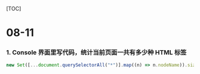 [TOC]

# 08-11

### 1. Console 界面里写代码，统计当前页面一共有多少种 HTML 标签

```js
new Set([...document.querySelectorAll("*")].map((n) => n.nodeName)).size
```